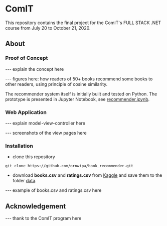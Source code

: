 # ComIT
This repository contains the final project for the ComIT's FULL STACK .NET course from July 20 to October 21, 2020.


## About

### Proof of Concept

--- explain the concept here

--- figures here: how readers of 50+ books recommend some books to other readers, using principle of cosine similarity.

The recommender system itself is initially built and tested on Python. The prototype is presented in Jupyter Notebook, see [recommender.ipynb](https://github.com/ornwipa/book_recommender/blob/master/recommender.ipynb).

### Web Application

--- explain model-view-controller here

--- screenshots of the view pages here


### Installation

- clone this repository
```
git clone https://github.com/ornwipa/book_recommender.git
```

- download **books.csv** and **ratings.csv** from [Kaggle](https://www.kaggle.com/zygmunt/goodbooks-10k) and save them to the folder [data](https://github.com/ornwipa/book_recommender/tree/master/data).

--- example of books.csv and ratings.csv here

## Acknowledgement

--- thank to the ComIT program here
